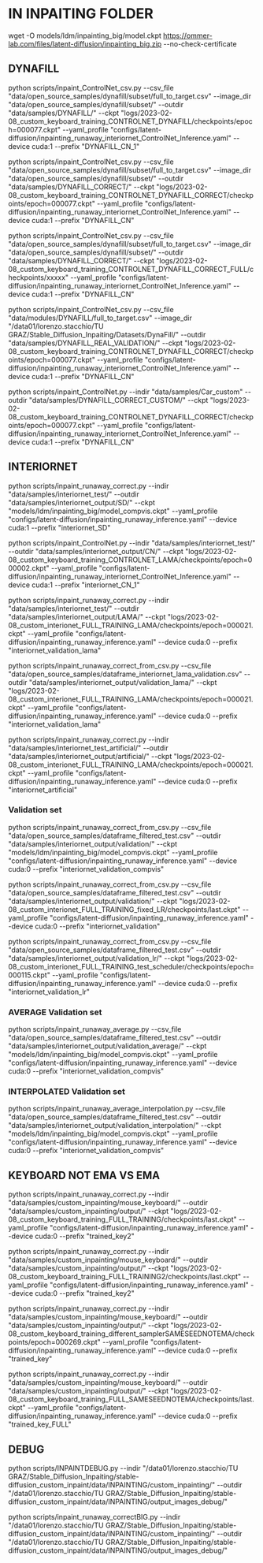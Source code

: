 # IN INPAITING FOLDER
wget -O models/ldm/inpainting_big/model.ckpt https://ommer-lab.com/files/latent-diffusion/inpainting_big.zip --no-check-certificate

## DYNAFILL
python scripts/inpaint_ControlNet_csv.py --csv_file "data/open_source_samples/dynafill/subset/full_to_target.csv" --image_dir "data/open_source_samples/dynafill/subset/" --outdir "data/samples/DYNAFILL/" --ckpt "logs/2023-02-08_custom_keyboard_training_CONTROLNET_DYNAFILL/checkpoints/epoch=000077.ckpt" --yaml_profile "configs/latent-diffusion/inpainting_runaway_interiornet_ControlNet_Inference.yaml" --device cuda:1 --prefix "DYNAFILL_CN_1"

python scripts/inpaint_ControlNet_csv.py --csv_file "data/open_source_samples/dynafill/subset/full_to_target.csv" --image_dir "data/open_source_samples/dynafill/subset/" --outdir "data/samples/DYNAFILL_CORRECT/" --ckpt "logs/2023-02-08_custom_keyboard_training_CONTROLNET_DYNAFILL_CORRECT/checkpoints/epoch=000077.ckpt" --yaml_profile "configs/latent-diffusion/inpainting_runaway_interiornet_ControlNet_Inference.yaml" --device cuda:1 --prefix "DYNAFILL_CN"


python scripts/inpaint_ControlNet_csv.py --csv_file "data/open_source_samples/dynafill/subset/full_to_target.csv" --image_dir "data/open_source_samples/dynafill/subset/" --outdir "data/samples/DYNAFILL_CORRECT/" --ckpt "logs/2023-02-08_custom_keyboard_training_CONTROLNET_DYNAFILL_CORRECT_FULL/checkpoints/xxxxx" --yaml_profile "configs/latent-diffusion/inpainting_runaway_interiornet_ControlNet_Inference.yaml" --device cuda:1 --prefix "DYNAFILL_CN"




python scripts/inpaint_ControlNet_csv.py --csv_file "data/modules/DYNAFILL/full_to_target.csv" --image_dir "/data01/lorenzo.stacchio/TU GRAZ/Stable_Diffusion_Inpaiting/Datasets/DynaFill/" --outdir "data/samples/DYNAFILL_REAL_VALIDATION/" --ckpt "logs/2023-02-08_custom_keyboard_training_CONTROLNET_DYNAFILL_CORRECT/checkpoints/epoch=000077.ckpt" --yaml_profile "configs/latent-diffusion/inpainting_runaway_interiornet_ControlNet_Inference.yaml" --device cuda:1 --prefix "DYNAFILL_CN"






python scripts/inpaint_ControlNet.py --indir "data/samples/Car_custom" --outdir "data/samples/DYNAFILL_CORRECT_CUSTOM/" --ckpt "logs/2023-02-08_custom_keyboard_training_CONTROLNET_DYNAFILL_CORRECT/checkpoints/epoch=000077.ckpt" --yaml_profile "configs/latent-diffusion/inpainting_runaway_interiornet_ControlNet_Inference.yaml" --device cuda:1 --prefix "DYNAFILL_CN"





## INTERIORNET

python scripts/inpaint_runaway_correct.py --indir "data/samples/interiornet_test/" --outdir "data/samples/interiornet_output/SD/" --ckpt "models/ldm/inpainting_big/model_compvis.ckpt" --yaml_profile "configs/latent-diffusion/inpainting_runaway_inference.yaml" --device cuda:1 --prefix "interiornet_SD"


python scripts/inpaint_ControlNet.py --indir "data/samples/interiornet_test/" --outdir "data/samples/interiornet_output/CN/" --ckpt "logs/2023-02-08_custom_keyboard_training_CONTROLNET_LAMA/checkpoints/epoch=000002.ckpt" --yaml_profile "configs/latent-diffusion/inpainting_runaway_interiornet_ControlNet_Inference.yaml" --device cuda:1 --prefix "interiornet_CN_1"


python scripts/inpaint_runaway_correct.py --indir "data/samples/interiornet_test/" --outdir "data/samples/interiornet_output/LAMA/" --ckpt "logs/2023-02-08_custom_interionet_FULL_TRAINING_LAMA/checkpoints/epoch=000021.ckpt" --yaml_profile "configs/latent-diffusion/inpainting_runaway_inference.yaml" --device cuda:0 --prefix "interiornet_validation_lama"



python scripts/inpaint_runaway_correct_from_csv.py --csv_file "data/open_source_samples/dataframe_interiornet_lama_validation.csv" --outdir "data/samples/interiornet_output/validation_lama/" --ckpt "logs/2023-02-08_custom_interionet_FULL_TRAINING_LAMA/checkpoints/epoch=000021.ckpt" --yaml_profile "configs/latent-diffusion/inpainting_runaway_inference.yaml" --device cuda:0 --prefix "interiornet_validation_lama"



python scripts/inpaint_runaway_correct.py --indir "data/samples/interiornet_test_artificial/" --outdir "data/samples/interiornet_output/artificial/" --ckpt "logs/2023-02-08_custom_interionet_FULL_TRAINING_LAMA/checkpoints/epoch=000021.ckpt" --yaml_profile "configs/latent-diffusion/inpainting_runaway_inference.yaml" --device cuda:0 --prefix "interiornet_artificial"


### Validation set

python scripts/inpaint_runaway_correct_from_csv.py --csv_file "data/open_source_samples/dataframe_filtered_test.csv" --outdir "data/samples/interiornet_output/validation/" --ckpt "models/ldm/inpainting_big/model_compvis.ckpt" --yaml_profile "configs/latent-diffusion/inpainting_runaway_inference.yaml" --device cuda:0 --prefix "interiornet_validation_compvis"

python scripts/inpaint_runaway_correct_from_csv.py --csv_file "data/open_source_samples/dataframe_filtered_test.csv" --outdir "data/samples/interiornet_output/validation/" --ckpt "logs/2023-02-08_custom_interionet_FULL_TRAINING_fixed_LR/checkpoints/last.ckpt" --yaml_profile "configs/latent-diffusion/inpainting_runaway_inference.yaml" --device cuda:0 --prefix "interiornet_validation"

python scripts/inpaint_runaway_correct_from_csv.py --csv_file "data/open_source_samples/dataframe_filtered_test.csv" --outdir "data/samples/interiornet_output/validation_lr/" --ckpt "logs/2023-02-08_custom_interionet_FULL_TRAINING_test_scheduler/checkpoints/epoch=000115.ckpt" --yaml_profile "configs/latent-diffusion/inpainting_runaway_inference.yaml" --device cuda:0 --prefix "interiornet_validation_lr"



### AVERAGE Validation set

python scripts/inpaint_runaway_average.py --csv_file "data/open_source_samples/dataframe_filtered_test.csv" --outdir "data/samples/interiornet_output/validation_average/" --ckpt "models/ldm/inpainting_big/model_compvis.ckpt" --yaml_profile "configs/latent-diffusion/inpainting_runaway_inference.yaml" --device cuda:0 --prefix "interiornet_validation_compvis"


### INTERPOLATED Validation set

python scripts/inpaint_runaway_average_interpolation.py --csv_file "data/open_source_samples/dataframe_filtered_test.csv" --outdir "data/samples/interiornet_output/validation_interpolation/" --ckpt "models/ldm/inpainting_big/model_compvis.ckpt" --yaml_profile "configs/latent-diffusion/inpainting_runaway_inference.yaml" --device cuda:0 --prefix "interiornet_validation_compvis"


## KEYBOARD NOT EMA VS EMA

python scripts/inpaint_runaway_correct.py --indir "data/samples/custom_inpainting/mouse_keyboard/" --outdir "data/samples/custom_inpainting/output/" --ckpt "logs/2023-02-08_custom_keyboard_training_FULL_TRAINING/checkpoints/last.ckpt" --yaml_profile "configs/latent-diffusion/inpainting_runaway_inference.yaml" --device cuda:0 --prefix "trained_key2"

python scripts/inpaint_runaway_correct.py --indir "data/samples/custom_inpainting/mouse_keyboard/" --outdir "data/samples/custom_inpainting/output/" --ckpt "logs/2023-02-08_custom_keyboard_training_FULL_TRAINING2/checkpoints/last.ckpt" --yaml_profile "configs/latent-diffusion/inpainting_runaway_inference.yaml" --device cuda:0 --prefix "trained_key2"

python scripts/inpaint_runaway_correct.py --indir "data/samples/custom_inpainting/mouse_keyboard/" --outdir "data/samples/custom_inpainting/output/" --ckpt "logs/2023-02-08_custom_keyboard_training_different_samplerSAMESEEDNOTEMA/checkpoints/epoch=000269.ckpt" --yaml_profile "configs/latent-diffusion/inpainting_runaway_inference.yaml" --device cuda:0 --prefix "trained_key"

python scripts/inpaint_runaway_correct.py --indir "data/samples/custom_inpainting/mouse_keyboard/" --outdir "data/samples/custom_inpainting/output/" --ckpt "logs/2023-02-08_custom_keyboard_training_FULL_SAMESEEDNOTEMA/checkpoints/last.ckpt" --yaml_profile "configs/latent-diffusion/inpainting_runaway_inference.yaml" --device cuda:0 --prefix "trained_key_FULL"



## DEBUG

python scripts/INPAINTDEBUG.py --indir "/data01/lorenzo.stacchio/TU GRAZ/Stable_Diffusion_Inpaiting/stable-diffusion_custom_inpaint/data/INPAINTING/custom_inpainting/" --outdir "/data01/lorenzo.stacchio/TU GRAZ/Stable_Diffusion_Inpaiting/stable-diffusion_custom_inpaint/data/INPAINTING/output_images_debug/"

python scripts/inpaint_runaway_correctBIG.py --indir "/data01/lorenzo.stacchio/TU GRAZ/Stable_Diffusion_Inpaiting/stable-diffusion_custom_inpaint/data/INPAINTING/custom_inpainting/" --outdir "/data01/lorenzo.stacchio/TU GRAZ/Stable_Diffusion_Inpaiting/stable-diffusion_custom_inpaint/data/INPAINTING/output_images_debug/"




